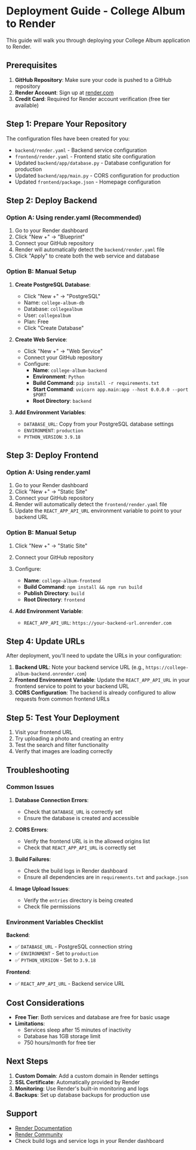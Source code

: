 # Deployment Guide - College Album to Render

This guide will walk you through deploying your College Album application to Render.

## Prerequisites

1. **GitHub Repository**: Make sure your code is pushed to a GitHub repository
2. **Render Account**: Sign up at [render.com](https://render.com)
3. **Credit Card**: Required for Render account verification (free tier available)

## Step 1: Prepare Your Repository

The configuration files have been created for you:
- `backend/render.yaml` - Backend service configuration
- `frontend/render.yaml` - Frontend static site configuration
- Updated `backend/app/database.py` - Database configuration for production
- Updated `backend/app/main.py` - CORS configuration for production
- Updated `frontend/package.json` - Homepage configuration

## Step 2: Deploy Backend

### Option A: Using render.yaml (Recommended)

1. Go to your Render dashboard
2. Click "New +" → "Blueprint"
3. Connect your GitHub repository
4. Render will automatically detect the `backend/render.yaml` file
5. Click "Apply" to create both the web service and database

### Option B: Manual Setup

1. **Create PostgreSQL Database**:
   - Click "New +" → "PostgreSQL"
   - Name: `college-album-db`
   - Database: `collegealbum`
   - User: `collegealbum`
   - Plan: Free
   - Click "Create Database"

2. **Create Web Service**:
   - Click "New +" → "Web Service"
   - Connect your GitHub repository
   - Configure:
     - **Name**: `college-album-backend`
     - **Environment**: `Python`
     - **Build Command**: `pip install -r requirements.txt`
     - **Start Command**: `uvicorn app.main:app --host 0.0.0.0 --port $PORT`
     - **Root Directory**: `backend`

3. **Add Environment Variables**:
   - `DATABASE_URL`: Copy from your PostgreSQL database settings
   - `ENVIRONMENT`: `production`
   - `PYTHON_VERSION`: `3.9.18`

## Step 3: Deploy Frontend

### Option A: Using render.yaml

1. Go to your Render dashboard
2. Click "New +" → "Static Site"
3. Connect your GitHub repository
4. Render will automatically detect the `frontend/render.yaml` file
5. Update the `REACT_APP_API_URL` environment variable to point to your backend URL

### Option B: Manual Setup

1. Click "New +" → "Static Site"
2. Connect your GitHub repository
3. Configure:
   - **Name**: `college-album-frontend`
   - **Build Command**: `npm install && npm run build`
   - **Publish Directory**: `build`
   - **Root Directory**: `frontend`

4. **Add Environment Variable**:
   - `REACT_APP_API_URL`: `https://your-backend-url.onrender.com`

## Step 4: Update URLs

After deployment, you'll need to update the URLs in your configuration:

1. **Backend URL**: Note your backend service URL (e.g., `https://college-album-backend.onrender.com`)
2. **Frontend Environment Variable**: Update the `REACT_APP_API_URL` in your frontend service to point to your backend URL
3. **CORS Configuration**: The backend is already configured to allow requests from common frontend URLs

## Step 5: Test Your Deployment

1. Visit your frontend URL
2. Try uploading a photo and creating an entry
3. Test the search and filter functionality
4. Verify that images are loading correctly

## Troubleshooting

### Common Issues

1. **Database Connection Errors**:
   - Check that `DATABASE_URL` is correctly set
   - Ensure the database is created and accessible

2. **CORS Errors**:
   - Verify the frontend URL is in the allowed origins list
   - Check that `REACT_APP_API_URL` is correctly set

3. **Build Failures**:
   - Check the build logs in Render dashboard
   - Ensure all dependencies are in `requirements.txt` and `package.json`

4. **Image Upload Issues**:
   - Verify the `entries` directory is being created
   - Check file permissions

### Environment Variables Checklist

**Backend**:
- ✅ `DATABASE_URL` - PostgreSQL connection string
- ✅ `ENVIRONMENT` - Set to `production`
- ✅ `PYTHON_VERSION` - Set to `3.9.18`

**Frontend**:
- ✅ `REACT_APP_API_URL` - Backend service URL

## Cost Considerations

- **Free Tier**: Both services and database are free for basic usage
- **Limitations**: 
  - Services sleep after 15 minutes of inactivity
  - Database has 1GB storage limit
  - 750 hours/month for free tier

## Next Steps

1. **Custom Domain**: Add a custom domain in Render settings
2. **SSL Certificate**: Automatically provided by Render
3. **Monitoring**: Use Render's built-in monitoring and logs
4. **Backups**: Set up database backups for production use

## Support

- [Render Documentation](https://render.com/docs)
- [Render Community](https://community.render.com)
- Check build logs and service logs in your Render dashboard 